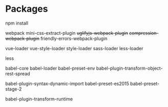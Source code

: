 







# Packages



npm install


webpack
mini-css-extract-plugin
~~uglifyjs-webpack-plugin~~
~~compression-webpack-plugin~~
friendly-errors-webpack-plugin


vue-loader
vue-style-loader
style-loader
sass-loader
less-loader

less


babel-core
babel-loader
babel-preset-env
babel-plugin-transform-object-rest-spread


babel-plugin-syntax-dynamic-import
babel-preset-es2015
babel-preset-stage-2



babel-plugin-transform-runtime